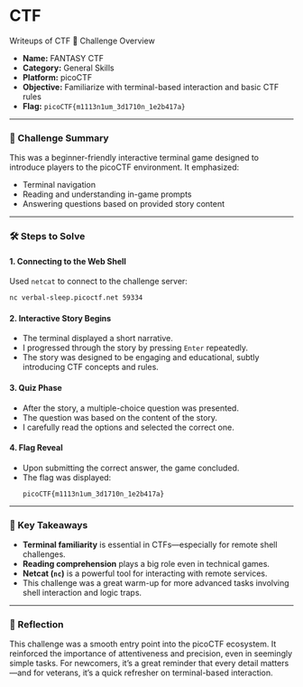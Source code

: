 # CTF
Writeups of CTF
 📌 Challenge Overview
- **Name:**   FANTASY CTF
- **Category:** General Skills  
- **Platform:** picoCTF  
- **Objective:** Familiarize with terminal-based interaction and basic CTF rules  
- **Flag:** `picoCTF{m1113n1um_3d1710n_1e2b417a}`

---

### 🧠 Challenge Summary
This was a beginner-friendly interactive terminal game designed to introduce players to the picoCTF environment. It emphasized:
- Terminal navigation
- Reading and understanding in-game prompts
- Answering questions based on provided story content

---

### 🛠️ Steps to Solve

#### 1. **Connecting to the Web Shell**
Used `netcat` to connect to the challenge server:
```bash
nc verbal-sleep.picoctf.net 59334
```

#### 2. **Interactive Story Begins**
- The terminal displayed a short narrative.
- I progressed through the story by pressing `Enter` repeatedly.
- The story was designed to be engaging and educational, subtly introducing CTF concepts and rules.

#### 3. **Quiz Phase**
- After the story, a multiple-choice question was presented.
- The question was based on the content of the story.
- I carefully read the options and selected the correct one.

#### 4. **Flag Reveal**
- Upon submitting the correct answer, the game concluded.
- The flag was displayed:
  ```
  picoCTF{m1113n1um_3d1710n_1e2b417a}
  ```

---

### 🧩 Key Takeaways
- **Terminal familiarity** is essential in CTFs—especially for remote shell challenges.
- **Reading comprehension** plays a big role even in technical games.
- **Netcat (`nc`)** is a powerful tool for interacting with remote services.
- This challenge was a great warm-up for more advanced tasks involving shell interaction and logic traps.

---

### 🧠 Reflection
This challenge was a smooth entry point into the picoCTF ecosystem. It reinforced the importance of attentiveness and precision, even in seemingly simple tasks. For newcomers, it’s a great reminder that every detail matters—and for veterans, it’s a quick refresher on terminal-based interaction.


